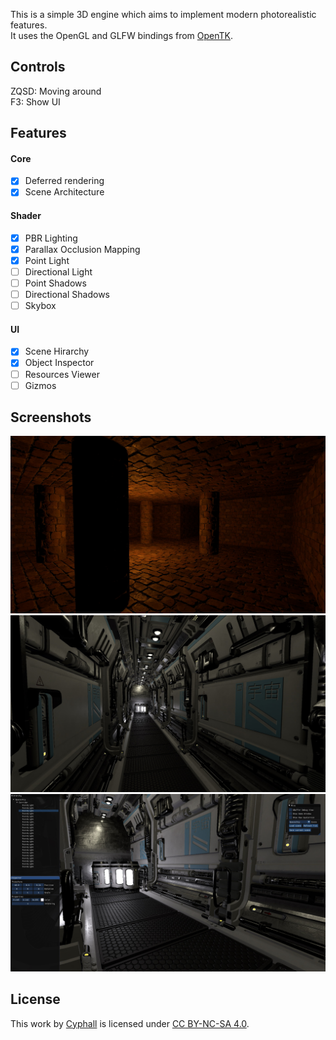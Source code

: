 
This is a simple 3D engine which aims to implement modern photorealistic features.<br/>
It uses the OpenGL and GLFW bindings from [OpenTK](https://github.com/opentk/opentk).

## Controls

ZQSD: Moving around<br/>
F3: Show UI

## Features

#### Core

- [x] Deferred rendering
- [x] Scene Architecture

#### Shader

- [x] PBR Lighting
- [x] Parallax Occlusion Mapping
- [x] Point Light
- [ ] Directional Light
- [ ] Point Shadows
- [ ] Directional Shadows
- [ ] Skybox

#### UI

- [x] Scene Hirarchy
- [x] Object Inspector
- [ ] Resources Viewer
- [ ] Gizmos

## Screenshots

![](Cyph3D/screenshots/01.jpg?raw=true "Dungeon Scene")
![](Cyph3D/screenshots/02.jpg?raw=true "Spaceship Scene")
![](Cyph3D/screenshots/03.jpg?raw=true "ImGui Interface")

## License

This work by [Cyphall](https://github.com/Cyphall) is licensed under [CC BY-NC-SA 4.0](https://creativecommons.org/licenses/by-nc-sa/4.0).
